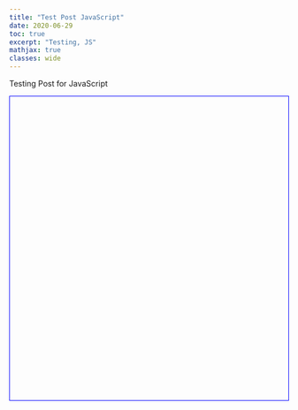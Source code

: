 ```yaml
---
title: "Test Post JavaScript"
date: 2020-06-29
toc: true
excerpt: "Testing, JS"
mathjax: true
classes: wide	
---
```


Testing Post for JavaScript


<svg id="mysvg" style="border: solid 1px #00f; width: 700px; height: 550px"></svg>
<script>
var svg = document.querySelector('#mysvg');

//dimension of svg
var svgRect = svg.getBoundingClientRect();
var svgw = svgRect.width;
var svgh = svgRect.height;

//center point of svg
var xcenter = svgw/2;
var ycenter = svgh/2;

var rayCount = 20;


//http://stackoverflow.com/a/3642265/1869660
function makeSVGElement(tag, attrs) {
    var el= document.createElementNS('http://www.w3.org/2000/svg', tag);
    for (var k in attrs) {
        el.setAttribute(k, attrs[k]);
    }
    return el;
}

var circle = makeSVGElement('circle', { cx: xcenter,
                                        cy: ycenter,
                                        r: 10,
                                        stroke: 'red',
                                       'stroke-width': 2,
                                        fill: 'orange' });
svg.appendChild(circle);

var rayAngle = 360/rayCount;
for(var i=0; i<rayCount; i++) {
    var path = makeSVGElement('path', { d: 'M' + [xcenter, ycenter] + ' h250',
                                        stroke: 'orange',
                                       'stroke-width': 1,
                                        transform: 'rotate(' + [(rayAngle*i), xcenter, ycenter] + ')' });
    svg.appendChild(path);
}

</script>